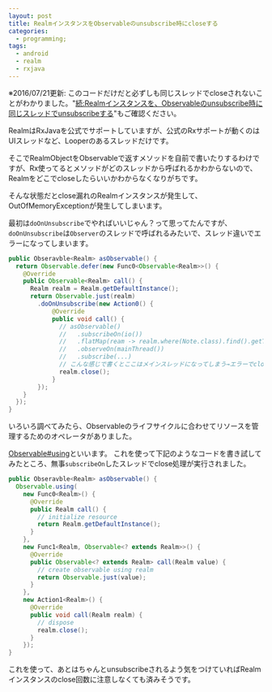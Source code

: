 ```yaml
---
layout: post
title: RealmインスタンスをObservableのunsubscribe時にcloseする
categories:
  - programming;
tags:
  - android
  - realm
  - rxjava
---
```


※2016/07/21更新: このコードだけだと必ずしも同じスレッドでcloseされないことがわかりました。"[続:Realmインスタンスを、Observableのunsubscribe時に同じスレッドでunsubscribeする](https://yslibrary.net/2016/07/21/how-to-close-realm-upon-unsubscribe-on-same-thread/)"もご確認ください。

RealmはRxJavaを公式でサポートしていますが、公式のRxサポートが動くのはUIスレッドなど、Looperのあるスレッドだけです。

そこでRealmObjectをObservableで返すメソッドを自前で書いたりするわけですが、Rx使ってるとメソッドがどのスレッドから呼ばれるかわからないので、Realmをどこでcloseしたらいいかわからなくなりがちです。

そんな状態だとclose漏れのRealmインスタンスが発生して、OutOfMemoryExceptionが発生してしまいます。

最初は`doOnUnsubscribe`でやればいいじゃん？って思ってたんですが、`doOnUnsubscribe`は`Observer`のスレッドで呼ばれるみたいで、スレッド違いでエラーになってしまいます。

```java
public Obseravble<Realm> asObservable() {
  return Observable.defer(new Func0<Observable<Realm>>() {
    @Override
    public Observable<Realm> call() {
      Realm realm = Realm.getDefaultInstance();
      return Observable.just(realm)
        .doOnUnsubscribe(new Action0() {
            @Override
            public void call() {
              // asObservable()
              //   .subscribeOn(io())
              //   .flatMap(ream -> realm.where(Note.class).find().getTitle())
              //   .observeOn(mainThread())
              //   .subscribe(...)
              // こんな感じで書くとここはメインスレッドになってしまう→エラーでcloseできない
              realm.close();
            }
        });
    }
  });
}
```


いろいろ調べてみたら、Observableのライフサイクルに合わせてリソースを管理するためのオペレータがありました。

[Observable#using](http://reactivex.io/documentation/operators/using.html)といいます。
これを使って下記のようなコードを書き試してみたところ、無事`subscribeOn`したスレッドでclose処理が実行されました。

```java
public Obseravble<Realm> asObservable() {
  Observable.using(
    new Func0<Realm>() {
      @Override
      public Realm call() {
        // initialize resource
        return Realm.getDefaultInstance();
      }
    },
    new Func1<Realm, Observable<? extends Realm>>() {
      @Override
      public Observable<? extends Realm> call(Realm value) {
        // create observable using realm
        return Observable.just(value);
      }
    },
    new Action1<Realm>() {
      @Override
      public void call(Realm realm) {
        // dispose
        realm.close();
      }
    });
}
```

これを使って、あとはちゃんとunsubscribeされるよう気をつけていればRealmインスタンスのclose回数に注意しなくても済みそうです。
